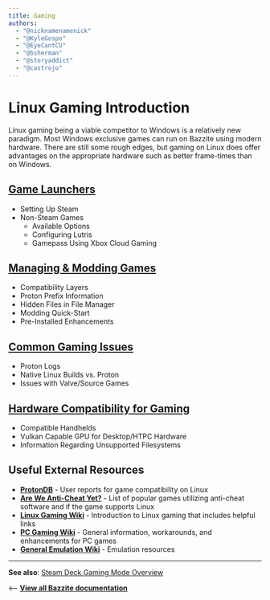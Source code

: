 ```yaml
---
title: Gaming
authors:
  - "@nicknamenamenick"
  - "@KyleGospo"
  - "@EyeCantCU"
  - "@bsherman"
  - "@storyaddict"
  - "@castrojo"
---
```


<!-- ANCHOR: METADATA -->
<!--{"url_discourse": "https://universal-blue.discourse.group/docs?topic=31", "fetched_at": "2024-09-03 16:43:06.311188+00:00"}-->
<!-- ANCHOR_END: METADATA -->

# Linux Gaming Introduction

Linux gaming being a viable competitor to Windows is a relatively new paradigm. Most Windows exclusive games can run on Bazzite using modern hardware. There are still some rough edges, but gaming on Linux does offer advantages on the appropriate hardware such as better frame-times than on Windows.

## [Game Launchers](Game_Launchers.md)

- Setting Up Steam
- Non-Steam Games
  - Available Options
  - Configuring Lutris
  - Gamepass Using Xbox Cloud Gaming

## [Managing & Modding Games](Managing_and_modding_games.md)

- Compatibility Layers
- Proton Prefix Information
- Hidden Files in File Manager
- Modding Quick-Start
- Pre-Installed Enhancements

## [Common Gaming Issues](Common_gaming_issues.md)

- Proton Logs
- Native Linux Builds vs. Proton
- Issues with Valve/Source Games

## [Hardware Compatibility for Gaming](Hardware_compatibility_for_gaming.md)

- Compatible Handhelds
- Vulkan Capable GPU for Desktop/HTPC Hardware
- Information Regarding Unsupported Filesystems

## Useful External Resources

- [**ProtonDB**](https://www.protondb.com/explore) - User reports for game compatibility on Linux
- [**Are We Anti-Cheat Yet?**](https://areweanticheatyet.com/) - List of popular games utilizing anti-cheat software and if the game supports Linux
- [**Linux Gaming Wiki**](https://linux-gaming.kwindu.eu/index.php?title=Main_Page) - Introduction to Linux gaming that includes helpful links
- [**PC Gaming Wiki**](https://www.pcgamingwiki.com/wiki/Home) - General information, workarounds, and enhancements for PC games
- [**General Emulation Wiki**](https://emulation.gametechwiki.com/index.php/Main_Page) - Emulation resources

<hr>

**See also**: [Steam Deck Gaming Mode Overview](../Handheld_and_HTPC_edition/Steam_Gaming_Mode.md)

<-- [**View all Bazzite documentation**](../index.md)
